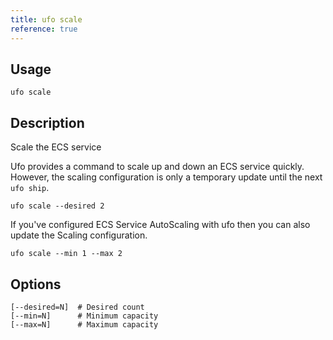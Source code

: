 ```yaml
---
title: ufo scale
reference: true
---
```


## Usage

    ufo scale

## Description

Scale the ECS service

Ufo provides a command to scale up and down an ECS service quickly. However, the scaling configuration is only a temporary update until the next `ufo ship`.

    ufo scale --desired 2

If you've configured ECS Service AutoScaling with ufo then you can also update the Scaling configuration.

    ufo scale --min 1 --max 2


## Options

```
[--desired=N]  # Desired count
[--min=N]      # Minimum capacity
[--max=N]      # Maximum capacity
```

